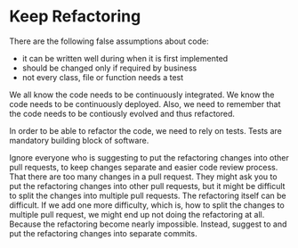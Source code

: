 # Keep Refactoring

There are the following false assumptions about code:

* it can be written well during when it is first implemented
* should be changed only if required by business
* not every class, file or function needs a test

We all know the code needs to be continuously integrated. We know the code needs to be continuously deployed. Also, we need to remember that the code needs to be contiously evolved and thus refactored.

In order to be able to refactor the code, we need to rely on tests. Tests are mandatory building block of software. 

Ignore everyone who is suggesting to put the refactoring changes into other pull requests, to keep changes separate and easier code review process. That there are too many changes in a pull request. They might ask you to put the refactoring changes into other pull requests, but it might be difficult to split the changes into multiple pull requests. The refactoring itself can be difficult. If we add one more difficulty, which is, how to split the changes to multiple pull request, we might end up not doing the refactoring at all. Because the refactoring become nearly impossible. Instead, suggest to and put the refactoring changes into separate commits.

